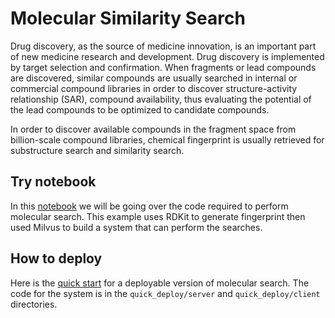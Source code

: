 # Molecular Similarity Search
Drug discovery, as the source of medicine innovation, is an important part of new medicine research and development. Drug discovery is implemented by target selection and confirmation. When fragments or lead compounds are discovered, similar compounds are usually searched in internal or commercial compound libraries in order to discover structure-activity relationship (SAR), compound availability, thus evaluating the potential of the lead compounds to be optimized to candidate compounds.

In order to discover available compounds in the fragment space from billion-scale compound libraries, chemical fingerprint is usually retrieved for substructure search and similarity search.
## Try notebook
In this [notebook](./molecular_search.ipynb) we will be going over the code required to perform molecular search. This example uses RDKit to generate fingerprint then used Milvus to build a system that can perform the searches.
## How to deploy
Here is the [quick start](./quick_deploy) for a deployable version of molecular search. The code for the system is in the `quick_deploy/server` and `quick_deploy/client` directories.

